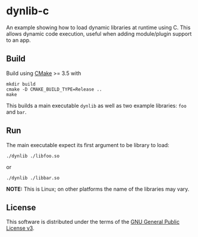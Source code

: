 # dynlib-c

An example showing how to load dynamic libraries at runtime using C.
This allows dynamic code execution, useful when adding module/plugin support to an app.

## Build

Build using [CMake](https://cmake.org/) >= 3.5 with

```
mkdir build
cmake -D CMAKE_BUILD_TYPE=Release ..
make
```

This builds a main executable `dynlib` as well as two example libraries: `foo` and `bar`.

## Run

The main executable expect its first argument to be library to load:

```
./dynlib ./libfoo.so
```

or

```
./dynlib ./libbar.so
```

**NOTE:** This is Linux; on other platforms the name of the libraries may vary.

## License

This software is distributed under the terms of the
[GNU General Public License v3](https://www.gnu.org/licenses/gpl-3.0.en.html).
